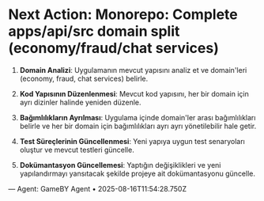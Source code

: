 # Next Action: Monorepo: Complete apps/api/src domain split (economy/fraud/chat services)

1. **Domain Analizi**: Uygulamanın mevcut yapısını analiz et ve domain'leri (economy, fraud, chat services) belirle.

2. **Kod Yapısının Düzenlenmesi**: Mevcut kod yapısını, her bir domain için ayrı dizinler halinde yeniden düzenle.

3. **Bağımlılıkların Ayrılması**: Uygulama içinde domain'ler arası bağımlılıkları belirle ve her bir domain için bağımlılıkları ayrı ayrı yönetilebilir hale getir.

4. **Test Süreçlerinin Güncellenmesi**: Yeni yapıya uygun test senaryoları oluştur ve mevcut testleri güncelle.

5. **Dokümantasyon Güncellemesi**: Yaptığın değişiklikleri ve yeni yapılandırmayı yansıtacak şekilde projeye ait dokümantasyonu güncelle.

— Agent: GameBY Agent • 2025-08-16T11:54:28.750Z
